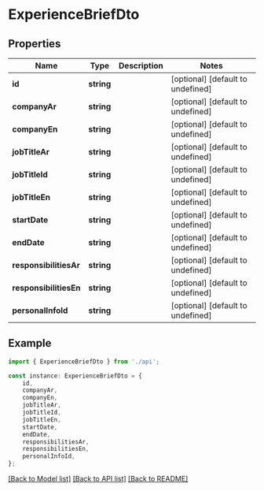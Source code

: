 # ExperienceBriefDto


## Properties

Name | Type | Description | Notes
------------ | ------------- | ------------- | -------------
**id** | **string** |  | [optional] [default to undefined]
**companyAr** | **string** |  | [optional] [default to undefined]
**companyEn** | **string** |  | [optional] [default to undefined]
**jobTitleAr** | **string** |  | [optional] [default to undefined]
**jobTitleId** | **string** |  | [optional] [default to undefined]
**jobTitleEn** | **string** |  | [optional] [default to undefined]
**startDate** | **string** |  | [optional] [default to undefined]
**endDate** | **string** |  | [optional] [default to undefined]
**responsibilitiesAr** | **string** |  | [optional] [default to undefined]
**responsibilitiesEn** | **string** |  | [optional] [default to undefined]
**personalInfoId** | **string** |  | [optional] [default to undefined]

## Example

```typescript
import { ExperienceBriefDto } from './api';

const instance: ExperienceBriefDto = {
    id,
    companyAr,
    companyEn,
    jobTitleAr,
    jobTitleId,
    jobTitleEn,
    startDate,
    endDate,
    responsibilitiesAr,
    responsibilitiesEn,
    personalInfoId,
};
```

[[Back to Model list]](../README.md#documentation-for-models) [[Back to API list]](../README.md#documentation-for-api-endpoints) [[Back to README]](../README.md)
